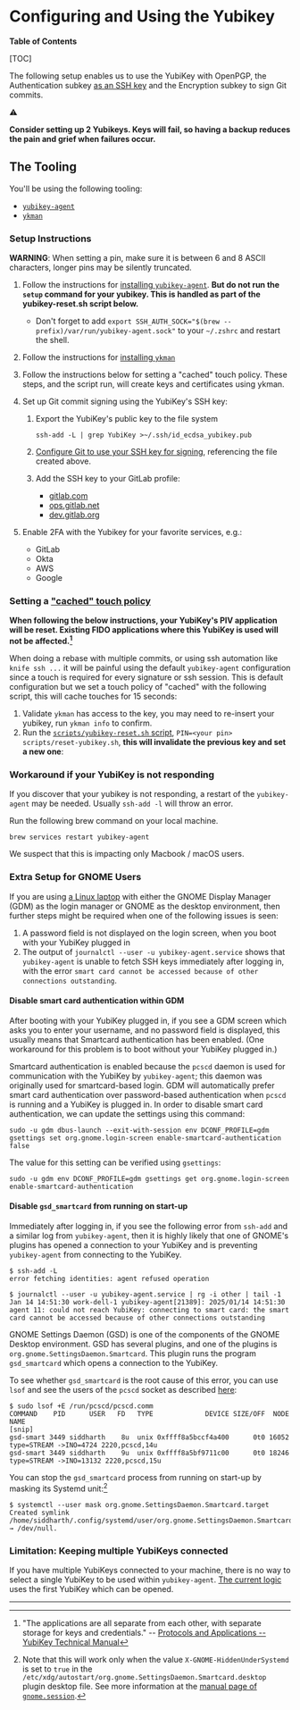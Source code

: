 # Configuring and Using the Yubikey

**Table of Contents**

[TOC]

The following setup enables us to use the YubiKey with OpenPGP, the Authentication subkey [as an SSH key](https://developers.yubico.com/PGP/SSH_authentication/) and the Encryption subkey to sign Git commits.

:warning:

**Consider setting up 2 Yubikeys.  Keys will fail, so having a backup reduces the pain and grief when failures occur.**

## The Tooling

You'll be using the following tooling:

* [`yubikey-agent`](https://github.com/FiloSottile/yubikey-agent)
* [`ykman`](https://docs.yubico.com/software/yubikey/tools/ykman/)

### Setup Instructions

**WARNING**: When setting a pin, make sure it is between 6 and 8 ASCII characters, longer pins may be silently truncated.

1. Follow the instructions for [installing `yubikey-agent`](https://github.com/FiloSottile/yubikey-agent#installation). **But do not run the `setup` command for your yubikey. This is handled as part of the yubikey-reset.sh script below.**
   * Don't forget to add `export SSH_AUTH_SOCK="$(brew --prefix)/var/run/yubikey-agent.sock"` to your `~/.zshrc` and restart the shell.
1. Follow the instructions for [installing `ykman`](https://docs.yubico.com/software/yubikey/tools/ykman/)
1. Follow the instructions below for setting a "cached" touch policy. These steps, and the script run, will create keys and certificates using ykman.
1. Set up Git commit signing using the YubiKey's SSH key:

   1. Export the YubiKey's public key to the file system

      ```shell
      ssh-add -L | grep YubiKey >~/.ssh/id_ecdsa_yubikey.pub
      ```

   1. [Configure Git to use your SSH key for signing](https://docs.gitlab.com/ee/user/project/repository/signed_commits/ssh.html#configure-git-to-sign-commits-with-your-ssh-key), referencing the file created above.
   1. Add the SSH key to your GitLab profile:
      * [gitlab.com](https://gitlab.com/-/user_settings/ssh_keys)
      * [ops.gitlab.net](https://ops.gitlab.net/-/user_settings/ssh_keys)
      * [dev.gitlab.org](https://dev.gitlab.org/-/user_settings/ssh_keys/)

1. Enable 2FA with the Yubikey for your favorite services, e.g.:
   * GitLab
   * Okta
   * AWS
   * Google

### Setting a ["cached" touch policy](https://docs.yubico.com/yesdk/users-manual/application-piv/pin-touch-policies.html)

**When following the below instructions, your YubiKey's PIV application will be reset. Existing FIDO
applications where this YubiKey is used will not be affected.[^1]**

When doing a rebase with multiple commits, or using ssh automation like `knife ssh ...` it will be painful using the default `yubikey-agent` configuration since a touch is required for every signature or ssh session.
This is default configuration but we set a touch policy of "cached" with the following script, this will cache touches for 15 seconds:

1. Validate `ykman` has access to the key, you may need to re-insert your yubikey, run `ykman info` to confirm.
1. Run the [`scripts/yubikey-reset.sh` script](https://gitlab.com/gitlab-com/runbooks/-/blob/master/scripts/reset-yubikey.sh), `PIN=<your pin> scripts/reset-yubikey.sh`, **this will invalidate the previous key and set a new one**:

### Workaround if your YubiKey is not responding

If you discover that your yubikey is not responding, a restart of the `yubikey-agent` may be needed. Usually `ssh-add -l` will throw an error.

Run the following brew command on your local machine.

```
brew services restart yubikey-agent
```

We suspect that this is impacting only Macbook / macOS users.

### Extra Setup for GNOME Users

If you are using [a Linux laptop](https://handbook.gitlab.com/handbook/tools-and-tips/linux/) with
either the GNOME Display Manager (GDM) as the login manager or GNOME as the desktop environment,
then further steps might be required when one of the following issues is seen:

1. A password field is not displayed on the login screen, when you boot with your YubiKey plugged in
2. The output of `journalctl --user -u yubikey-agent.service` shows that `yubikey-agent` is unable
   to fetch SSH keys immediately after logging in, with the error `smart card cannot be accessed
   because of other connections outstanding`.

#### Disable smart card authentication within GDM

After booting with your YubiKey plugged in, if you see a GDM screen which asks you to enter your
username, and no password field is displayed, this usually means that Smartcard authentication has
been enabled. (One workaround for this problem is to boot without your YubiKey plugged in.)

Smartcard authentication is enabled because the `pcscd` daemon is used for communication with the
YubiKey by `yubikey-agent`; this daemon was originally used for smartcard-based login. GDM will
automatically prefer smart card authentication over password-based authentication when `pcscd` is
running and a YubiKey is plugged in. In order to disable smart card authentication, we can update
the settings using this command:

``` shell
sudo -u gdm dbus-launch --exit-with-session env DCONF_PROFILE=gdm gsettings set org.gnome.login-screen enable-smartcard-authentication false
```

The value for this setting can be verified using `gsettings`:

``` shell
sudo -u gdm env DCONF_PROFILE=gdm gsettings get org.gnome.login-screen enable-smartcard-authentication
```

#### Disable `gsd_smartcard` from running on start-up

Immediately after logging in, if you see the following error from `ssh-add` and a similar log from
`yubikey-agent`, then it is highly likely that one of GNOME's plugins has opened a connection to
your YubiKey and is preventing `yubikey-agent` from connecting to the YubiKey.

``` shell
$ ssh-add -L
error fetching identities: agent refused operation

$ journalctl --user -u yubikey-agent.service | rg -i other | tail -1
Jan 14 14:51:30 work-dell-1 yubikey-agent[21389]: 2025/01/14 14:51:30 agent 11: could not reach YubiKey: connecting to smart card: the smart card cannot be accessed because of other connections outstanding
```

GNOME Settings Daemon (GSD) is one of the components of the GNOME Desktop environment.  GSD has
several plugins, and one of the plugins is `org.gnome.SettingsDaemon.Smartcard`. This plugin runs
the program `gsd_smartcard` which opens a connection to the YubiKey.

To see whether `gsd_smartcard` is the root cause of this error, you can use `lsof` and see the users
of the `pcscd` socket as described
[here](https://github.com/FiloSottile/yubikey-agent/issues/111#issuecomment-2478402886):

``` shell
$ sudo lsof +E /run/pcscd/pcscd.comm
COMMAND    PID      USER   FD   TYPE             DEVICE SIZE/OFF  NODE NAME
[snip]
gsd-smart 3449 siddharth    8u  unix 0xffff8a5bccf4a400      0t0 16052 type=STREAM ->INO=4724 2220,pcscd,14u
gsd-smart 3449 siddharth    9u  unix 0xffff8a5bf9711c00      0t0 18246 type=STREAM ->INO=13132 2220,pcscd,15u
```

You can stop the `gsd_smartcard` process from running on start-up by masking its Systemd unit:[^2]

``` shell
$ systemctl --user mask org.gnome.SettingsDaemon.Smartcard.target
Created symlink /home/siddharth/.config/systemd/user/org.gnome.SettingsDaemon.Smartcard.target → /dev/null.
```

### Limitation: Keeping multiple YubiKeys connected

If you have multiple YubiKeys connected to your machine, there is no way to select a single YubiKey
to be used within `yubikey-agent`. [The current
logic](https://github.com/FiloSottile/yubikey-agent/blob/2e5376c5ec006250c12c1b6de65fa91de9afe687/main.go#L195-L196)
uses the first YubiKey which can be opened.

---

[^1]: "The applications are all separate from each other, with separate storage for keys and
    credentials." -- [Protocols and Applications -- YubiKey Technical
    Manual](https://docs.yubico.com/hardware/yubikey/yk-tech-manual/yk5-apps.html)

[^2]: Note that this will work only when the value `X-GNOME-HiddenUnderSystemd` is set to `true` in
    the `/etc/xdg/autostart/org.gnome.SettingsDaemon.Smartcard.desktop` plugin desktop file. See
    more information at the [manual page of
    `gnome.session`](https://man.archlinux.org/man/gnome-session.1.en).
